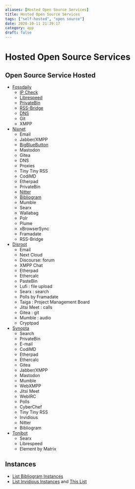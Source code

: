```yaml
---
aliases: [Hosted Open Source Services]
title: Hosted Open Source Services
tags: ["self-hosted", "open source"]
date: 2020-10-11 21:39:17
category: app
draft: false
---
```


# Hosted Open Source Services

## Open Source Service Hosted

- [Fossdaily](https://fossdaily.xyz/)
    - [IP Check](https://ip.fossdaily.xyz/)
    - [Librespeed](https://librespeed.fossdaily.xyz/)
    - [PrivateBin](https://privatebin.fossdaily.xyz/)
    - [RSS-Bridge](https://rssbridge.fossdaily.xyz/)
    - [DNS](https://fossdaily.xyz/20200710-dns.html)
    - Git
    - XMPP
- [Nixnet](https://nixnet.services/)
    - Email
    - Jabber/XMPP
    - [BigBlueButton](https://meet.nixnet.services/b)
    - Mastodon
    - Gitea
    - DNS
    - Proxies
    - Tiny Tiny RSS
    - CodiMD
    - Etherpad
    - PrivateBin
    - [Nitter](https://nitter.nixnet.services/)
    - [Bibliogram](https://bibliogram.nixnet.services/)
    - Mumble
    - Searx
    - Wallabag
    - Polr
    - Plume
    - xBrowserSync
    - Framadate
    - RSS-Bridge
- [Disroot](https://disroot.org/en)
    - Email
    - Next Cloud
    - Discourse: forum
    - XMPP Chat
    - Etherpad
    - Ethercalc
    - PasteBin
    - Lufi : file upload
    - Searx : search
    - Polls by Framadate
    - Taiga : Project Management Board
    - Jitsi Meet : calls
    - Gitea : git
    - Mumble : audio
    - Cryptpad
- [Synopta](https://snopyta.org/)
    - Search
    - PrivateBin
    - E-mail
    - CodiMD
    - Etherpad
    - Ethercalc
    - Gitea
    - Jabber/XMPP
    - Mastodon
    - Mumble
    - WebXMPP
    - Jitsi Meet
    - WebIRC
    - Polls
    - CyberChef
    - Tiny Tiny RSS
    - Invidious
    - Nitter
    - Bibliogram
- [Tonibot](https://tonibot.ddns.net/)
    - Searx
    - Librespeed
    - Element by Matrix

## Instances

- [List Bibliogram Instances](https://git.sr.ht/~cadence/bibliogram-docs/tree/master/docs/Instances.md)
- [List Invidious Instances](https://github.com/iv-org/invidious/wiki/Invidious-Instances) and [This List](https://instances.invidio.us/)
